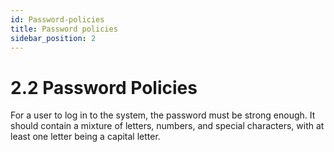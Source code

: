 ```yaml
---
id: Password-policies
title: Password policies
sidebar_position: 2
---
```


# 2.2 Password Policies

For a user to log in to the system, the password must be strong enough. It should contain a mixture of letters, numbers, and special characters, with at least one letter being a capital letter.

